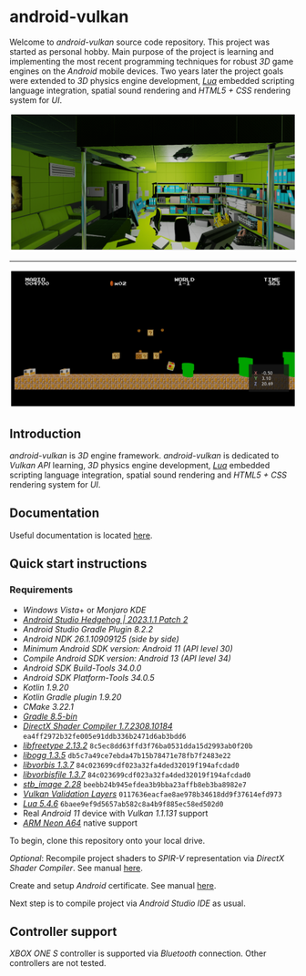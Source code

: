 # android-vulkan

Welcome to _android-vulkan_ source code repository. This project was started as personal hobby. Main purpose of the project is learning and implementing the most recent programming techniques for robust _3D_ game engines on the _Android_ mobile devices. Two years later the project goals were extended to _3D_ physics engine development, [_Lua_](https://en.wikipedia.org/wiki/Lua_(programming_language)) embedded scripting language integration, spatial sound rendering and _HTML5 + CSS_ rendering system for _UI_.

<img src="./docs/images/preview.png"/>

---

<img src="./docs/images/preview-002.png"/>


## Introduction

_android-vulkan_ is _3D_ engine framework. _android-vulkan_ is dedicated to _Vulkan API_ learning, _3D_ physics engine development, [_Lua_](https://en.wikipedia.org/wiki/Lua_(programming_language)) embedded scripting language integration, spatial sound rendering and _HTML5 + CSS_ rendering system for _UI_.

## Documentation

Useful documentation is located [here](docs/documentation.md).

## Quick start instructions

### Requirements

* _Windows Vista_+ or _Monjaro KDE_
* [_Android Studio Hedgehog | 2023.1.1 Patch 2_](https://developer.android.com/studio)
* _Android Studio Gradle Plugin 8.2.2_
* _Android NDK 26.1.10909125 (side by side)_
* _Minimum _Android SDK_ version: Android 11 (API level 30)_
* _Compile _Android SDK_ version: Android 13 (API level 34)_
* _Android SDK Build-Tools 34.0.0_
* _Android SDK Platform-Tools 34.0.5_
* _Kotlin 1.9.20_
* _Kotlin Gradle plugin 1.9.20_
* _CMake 3.22.1_
* [_Gradle 8.5-bin_](https://services.gradle.org/distributions/)
* [_DirectX Shader Compiler 1.7.2308.10184_](https://github.com/microsoft/DirectXShaderCompiler) `ea4ff2972b32fe005e91ddb336b2471d6ab3bdd6`
* [_libfreetype 2.13.2_](https://gitlab.freedesktop.org/freetype/freetype) `8c5ec8dd63ffd3f76ba0531dda15d2993ab0f20b`
* [_libogg 1.3.5_](https://gitlab.xiph.org/xiph/ogg) `db5c7a49ce7ebda47b15b78471e78fb7f2483e22`
* [_libvorbis 1.3.7_](https://gitlab.xiph.org/xiph/vorbis) `84c023699cdf023a32fa4ded32019f194afcdad0`
* [_libvorbisfile 1.3.7_](https://gitlab.xiph.org/xiph/vorbis) `84c023699cdf023a32fa4ded32019f194afcdad0`
* [_stb_image 2.28_](https://github.com/nothings/stb) `beebb24b945efdea3b9bba23affb8eb3ba8982e7`
* [_Vulkan Validation Layers_](https://github.com/KhronosGroup/Vulkan-ValidationLayers) `0117636eacfae8ae978b34618dd9f37614efd973`
* [_Lua 5.4.6_](https://github.com/lua/lua) `6baee9ef9d5657ab582c8a4b9f885ec58ed502d0`
* Real _Android 11_ device with _Vulkan 1.1.131_ support
* [_ARM Neon A64_](https://developer.arm.com/architectures/instruction-sets/simd-isas/neon/neon-programmers-guide-for-armv8-a/introducing-neon-for-armv8-a) native support

To begin, clone this repository onto your local drive.

_Optional_: Recompile project shaders to _SPIR-V_ representation via _DirectX Shader Compiler_. See manual [here](docs/shader-compilation.md).

Create and setup _Android_ certificate. See manual [here](docs/release-build.md).

Next step is to compile project via _Android Studio IDE_ as usual.

## Controller support

_XBOX ONE S_ controller is supported via _Bluetooth_ connection. Other controllers are not tested.
